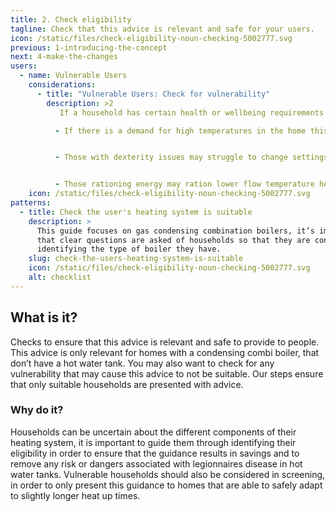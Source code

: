 ```yaml
---
title: 2. Check eligibility
tagline: Check that this advice is relevant and safe for your users.
icon: /static/files/check-eligibility-noun-checking-5002777.svg
previous: 1-introducing-the-concept
next: 4-make-the-changes
users:
  - name: Vulnerable Users
    considerations:
      - title: "Vulnerable Users: Check for vulnerability"
        description: >2
           If a household has certain health or wellbeing requirements this guidance may not be suitable for them. 

          - If there is a demand for high temperatures in the home this guidance may not be suitable, judgement should be made on how well the fabric of the building is suited to ensuring any low flow temperature system could provide the required heat. 


          - Those with dexterity issues may struggle to change settings on the boiler. 


          - Those rationing energy may ration lower flow temperature heating ina similar way, this may be counterproductive and reduce the level of comfort further.
    icon: /static/files/check-eligibility-noun-checking-5002777.svg
patterns:
  - title: Check the user's heating system is suitable
    description: >
      This guide focuses on gas condensing combination boilers, it’s important
      that clear questions are asked of households so that they are confident in
      identifying the type of boiler they have.
    slug: check-the-users-heating-system-is-suitable
    icon: /static/files/check-eligibility-noun-checking-5002777.svg
    alt: checklist
---
```

## What is it?

Checks to ensure that this advice is relevant and safe to provide to people. This advice is only relevant for homes with a condensing combi boiler, that don’t have a hot water tank. You may also want to check for any vulnerability that may cause this advice to not be suitable. Our steps ensure that only suitable households are presented with advice.

### Why do it?

Households can be uncertain about the different components of their heating system, it is important to guide them through identifying their eligibility in order to ensure that the guidance results in savings and to remove any risk or dangers associated with legionnaires disease in hot water tanks. Vulnerable households should also be considered in screening, in order to only present this guidance to homes that are able to safely adapt to slightly longer heat up times.